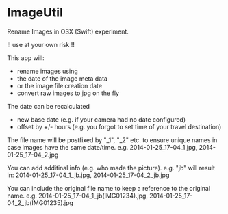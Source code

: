 ImageUtil
=========

Rename Images in OSX (Swift) experiment.

!! use at your own risk !!

This app will: 
- rename images using
 - the date of the image meta data 
 - or the image file creation date
- convert raw images to jpg on the fly

The date can be recalculated
 - new base date (e.g. if your camera had no date configured)
 - offset by +/- hours (e.g. you forgot to set time of your travel destination)

The file name will be postfixed by "_1", "_2" etc. to ensure unique names in case images have the same date/time.
e.g. 2014-01-25_17-04_1.jpg, 2014-01-25_17-04_2.jpg

You can add additinal info (e.g. who made the picture).
e.g. "jb" will result in: 2014-01-25_17-04_1_jb.jpg, 2014-01-25_17-04_2_jb.jpg

You can include the original file name to keep a reference to the original name.
e.g. 2014-01-25_17-04_1_jb(IMG01234).jpg, 2014-01-25_17-04_2_jb(IMG01235).jpg

